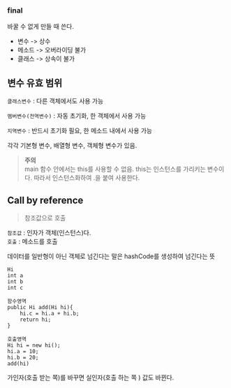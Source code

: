 ### final 
바꿀 수 없게 만들 때 쓴다.
+ 변수 -> 상수
+ 메소드 -> 오버라이딩 불가
+ 클래스 -> 상속이 불가

## 변수 유효 범위
```클래스변수``` : 다른 객체에서도 사용 가능

```멤버변수(전역변수)``` : 자동 초기화, 한 객체에서 사용 가능

```지역변수``` : 반드시 초기화 필요, 한 메소드 내에서 사용 가능

각각 기본형 변수, 배열형 변수, 객체형 변수가 있음.

>**주의**   
main 함수 안에서는 this를 사용할 수 없음. this는 인스턴스를 가리키는 변수이다. 따라서 인스턴스화하여 .을 붙여 사용한다.

## Call by reference
>참조값으로 호출

```참조값``` : 인자가 객체(인스턴스)다.     
```호출``` : 메소드를 호출

데이터를 일반형이 아닌 객체로 넘긴다는 말은 hashCode를 생성하여 넘긴다는 뜻

```
Hi
int a
int b
int c
```
```
함수영역
public Hi add(Hi hi){
    hi.c = hi.a + hi.b;
    return hi;
}
```
```
호출영역
Hi hi = new hi();
hi.a = 10;
hi.b = 20;
add(hi)
```
가인자(호출 받는 쪽)를 바꾸면 실인자(호출 하는 쪽  ) 값도 바뀐다.